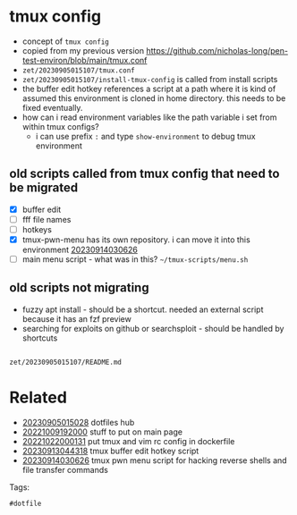 # tmux config

- concept of `tmux config`
- copied from my previous version https://github.com/nicholas-long/pen-test-environ/blob/main/tmux.conf
- `zet/20230905015107/tmux.conf`
- `zet/20230905015107/install-tmux-config` is called from install scripts
- the buffer edit hotkey references a script at a path where it is kind of assumed this environment is cloned in home directory. this needs to be fixed eventually.
- how can i read environment variables like the path variable i set from within tmux configs?
  - i can use prefix `:` and type `show-environment` to debug tmux environment

## old scripts called from tmux config that need to be migrated
- [x] buffer edit
- [ ] fff file names
- [ ] hotkeys
- [x] tmux-pwn-menu has its own repository. i can move it into this environment [20230914030626](/zet/20230914030626/README.md)
- [ ] main menu script - what was in this? `~/tmux-scripts/menu.sh`

## old scripts not migrating
- fuzzy apt install - should be a shortcut. needed an external script because it has an fzf preview
- searching for exploits on github or searchsploit - should be handled by shortcuts

```
```

` zet/20230905015107/README.md `

# Related

- [20230905015028](/zet/20230905015028/README.md) dotfiles hub
- [20221009192000](/zet/20221009192000/README.md) stuff to put on main page
- [20221022000131](/zet/20221022000131/README.md) put tmux and vim rc config in dockerfile
- [20230913044318](/zet/20230913044318/README.md) tmux buffer edit hotkey script
- [20230914030626](/zet/20230914030626/README.md) tmux pwn menu script for hacking reverse shells and file transfer commands

Tags:

    #dotfile
